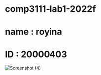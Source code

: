# comp3111-lab1-2022f
# name : royina
# ID : 20000403
![Screenshot (4)](https://user-images.githubusercontent.com/113833082/190904533-00b48938-b1b7-4897-86b9-459407ce4d71.png)

